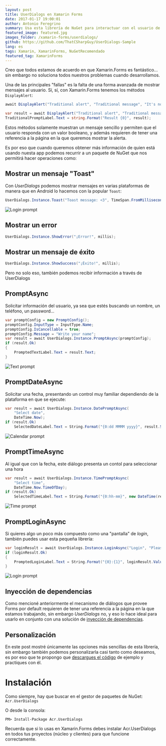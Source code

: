 ```yaml
---
layout: post
title: UserDialogs en Xamarin Forms
date: 2017-01-17 19:00:01
author: Antonio Feregrino
summary: Usa esta librería de NuGet para interactuar con el usuario de tu aplicación de una forma más intuitiva, con mensajes de alerta, de error y de éxito. Consigue información a través de controles nativos como calendarios y selectores de tiempo.
featured_image: featured.jpg
images_folder: /xamarin-forms/userdialogs/
github: https://github.com/ThatCSharpGuy/UserDialogs-Sample
lang: es
tags: Xamarin, XamarinForms, NuGetRecomendado
featured_tag: XamarinForms
---
```


Creo que todos estamos de acuerdo en que Xamarin.Forms es fantástico... sin embargo no soluciona todos nuestros problemas cuando desarrollamos. 

Una de las principales "fallas" es la falta de una forma avanzada de mostrar mensajes al usuario. Sí, sí, con Xamarin.Forms tenemos los métodos `DisplayAlert`:  

```csharp  
await DisplayAlert("Traditional alert", "Traditional message", "It's not so cool");

var result = await DisplayAlert("Traditional alert", "Traditional message?", "OK", "Cancel");
TraditionalPromptLabel.Text = string.Format("Result {0}", result);
```  

Estos métodos solamente muestran un mensaje sencillo y permiten que el usuario responda con un valor booleano, y además requieren de tener una referencia a la página en la que queremos mostrar la alerta.  

Es por eso que cuando queremos obtener más información de quien está usando nuesta app podemos recurrir a un paquete de NuGet que nos permitirá hacer operaciones como:  

## Mostrar un mensaje "Toast"   
Con *UserDialogs* podemos mostrar mensajes en varias plataformas de manera que en Android lo hacemos con la popular `Toast`:  

```csharp  
UserDialogs.Instance.Toast("Toast message: <3", TimeSpan.FromMilliseconds(millis));
```  

<img src="/images/xamarin-forms__userdialogs__toast.png" title="Login prompt" />

## Mostrar un error
```csharp  
UserDialogs.Instance.ShowError("¡Error!", millis);
```  

## Mostrar un mensaje de éxito 
```csharp  
UserDialogs.Instance.ShowSuccess("¡Éxito!", millis);
```  

Pero no solo eso, también podemos recibir información a través de UserDialogs

## PromptAsync  
Solicitar información del usuario, ya sea que estés buscando un nombre, un teléfono, un password...

```csharp  
var promptConfig = new PromptConfig();
promptConfig.InputType = InputType.Name;
promptConfig.IsCancellable = true;
promptConfig.Message = "Write your name";
var result = await UserDialogs.Instance.PromptAsync(promptConfig);
if (result.Ok)
{
    PromptedTextLabel.Text = result.Text;
}
```  

<img src="/images/xamarin-forms__userdialogs__text.png" title="Text prompt" />

## PromptDateAsync  
Solicitar una fecha, presentando un control muy familiar dependiendo de la plataforma en que se ejecute:

```csharp  
var result = await UserDialogs.Instance.DatePromptAsync(
    "Select date",
    DateTime.Now);
if (result.Ok)
    SelectedDateLabel.Text = String.Format("{0:dd MMMM yyyy}", result.SelectedDate);
```  

<img src="/images/xamarin-forms__userdialogs__calendar.png" title="Calendar prompt" />

## PromptTimeAsync  
Al igual que con la fecha, este diálogo presenta un contol para seleccionar una hora  

```csharp  
var result = await UserDialogs.Instance.TimePromptAsync(
    "Select time",
    DateTime.Now.TimeOfDay);
if (result.Ok)
    SelectedTimeLabel.Text = String.Format("{0:hh-mm}", new DateTime(result.SelectedTime.Ticks));
```  

<img src="/images/xamarin-forms__userdialogs__time.png" title="Time prompt" />

## PromptLoginAsync  
Si quieres algo un poco más compuesto como una "pantalla" de *login*, también puedes usar esta pequeña librería:

```csharp  
var loginResult = await UserDialogs.Instance.LoginAsync("Login", "Please sign in");
if (loginResult.Ok)
{
    PromptedLoginLabel.Text = String.Format("{0}:{1}", loginResult.Value.UserName, loginResult.Value.Password);
}
```  

<img src="/images/xamarin-forms__userdialogs__login.png" title="Login prompt" />

## Inyección de dependencias  
Como mencioné anteriormente el mecanismo de diálogos que provee Forms por default requieren de tener una referencia a la página en la que estamos trabajando, sin embargo *UserDialogs* no, y eso lo hace ideal para usarlo en conjunto con una solución de <a href="http://thatcsharpguy.com/tv/inyeccion-dependencias/" target="_blank">inyección de dependencias</a>.

## Personalización  
En este post mostré únicamente las opciones más sencillas de esta librería, sin embargo también podemos personalizarla casi tanto como deseamos, es por eso que te propongo que <a href="https://github.com/ThatCSharpGuy/UserDialogs-Sample" target="_blank">descargues el código</a> de ejemplo y practiques con él.

# Instalación  
Como siempre, hay que buscar en el gestor de paquetes de NuGet: `Acr.UserDialogs`

O desde la consola: 

```  
PM> Install-Package Acr.UserDialogs
```  

Recuerda que si lo usas en Xamarin.Forms debes instalar Acr.UserDialogs en todos tus proyectos (núcleo y clientes) para que funcione correctamente.
